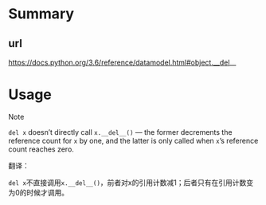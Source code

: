 # Summary

##  url 
https://docs.python.org/3.6/reference/datamodel.html#object.__del__




# Usage

Note

 `del x` doesn’t directly call `x.__del__()` — the former decrements the reference count for `x` by one, and the latter is only called when `x`’s reference count reaches zero.

翻译：

`del x`不直接调用`x.__del__()`，前者对x的引用计数减1；后者只有在引用计数变为0的时候才调用。